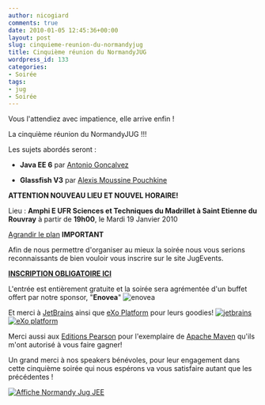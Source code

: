 ```yaml
---
author: nicogiard
comments: true
date: 2010-01-05 12:45:36+00:00
layout: post
slug: cinquieme-reunion-du-normandyjug
title: Cinquième réunion du NormandyJUG
wordpress_id: 133
categories:
- Soirée
tags:
- jug
- Soirée
---
```


Vous l'attendiez avec impatience, elle arrive enfin !

La cinquième réunion du NormandyJUG !!!

Les sujets abordés seront :



	
  * **Java EE 6** par [Antonio Goncalvez](http://antoniogoncalves.org/xwiki/bin/view/Main/WebHome)

	
  * **Glassfish V3** par [Alexis Moussine Pouchkine](http://blogs.sun.com/alexismp/)




**﻿ATTENTION NOUVEAU LIEU ET NOUVEL HORAIRE!**


Lieu : **Amphi E UFR Sciences et Techniques du Madrillet à Saint Etienne du Rouvray** à partir de **19h00**, le Mardi 19 Janvier 2010

<!-- more -->

[Agrandir le plan](http://maps.google.com/maps/ms?ie=UTF8&hl=fr&oe=UTF8&msa=0&msid=101554724818310451973.00047cf8a510c2ef7bc5b&z=16)
**IMPORTANT**

Afin de nous permettre d'organiser au mieux la soirée nous vous serions reconnaissants de bien vouloir vous inscrire sur le site JugEvents.

[**INSCRIPTION OBLIGATOIRE ICI**](http://jugevents.org/jugevents/event/22705)

L'entrée est entièrement gratuite et la soirée sera agrémentée d'un buffet offert par notre sponsor, "**Enovea**"
![enovea](http://www.normandyjug.org/wp-content/uploads/2009/12/logo_enovea.jpg)

Et merci à [JetBrains](http://www.jetbrains.com/) ainsi que [eXo Platform](http://www.exoplatform.com/) pour leurs goodies!
[![jetbrains](http://www.normandyjug.org/wp-content/uploads/2009/12/jetbrains_banner_120x60.gif)](http://www.jetbrains.com)
[![eXo platform](http://www.normandyjug.org/wp-content/uploads/2009/12/LogoExo.gif)](http://www.exoplatform.com/)

Merci aussi aux [Editions Pearson](http://www.pearson.fr/) pour l'exemplaire de [Apache Maven](http://www.pearson.fr/livre/?GCOI=27440100730370) qu'ils m'ont autorisé à vous faire gagner!

Un grand merci à nos speakers bénévoles, pour leur engagement dans cette cinquième soirée qui nous espérons va vous satisfaire autant que les précédentes !


[![Affiche Normandy Jug JEE](http://www.normandyjug.org/wp-content/uploads/2010/01/Affiche_JUG_201001.png)](http://www.normandyjug.org/wp-content/uploads/2010/01/Affiche_JUG_201001.pdf)
